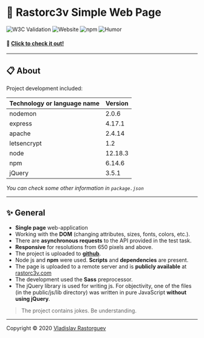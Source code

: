 # **:triangular_flag_on_post: Rastorc3v Simple Web Page**

![W3C Validation](https://img.shields.io/w3c-validation/html?targetUrl=https%3A%2F%2Fvalidator.w3.org%2F)
![Website](https://img.shields.io/website?down_color=lightgray&down_message=offline&up_color=blue&up_message=online&url=https%3A%2F%2Frastorc3v.com)
![npm](https://img.shields.io/npm/v/express)
![Humor](https://img.shields.io/badge/humor-yes-success)

#### :paperclip: [Click to check it out!](https://rastorc3v.com)

---

## **:clipboard: About**

Project development included:

| Technology or language name | Version     |
| --------------------------- | ----------- |
| nodemon                     | 2.0.6       |
| express                     | 4.17.1      |
| apache                      | 2.4.14      |
| letsencrypt                 | 1.2         |
| node                        | 12.18.3     |
| npm                         | 6.14.6      |
| jQuery                      | 3.5.1       |


_You can check some other information in `package.json`_

---

## **:sparkles: General**

- **Single page** web-application
- Working with the **DOM** (changing attributes, sizes, fonts, colors, etc.).
- There are **asynchronous requests** to the API provided in the test task.
- **Responsive** for resolutions from 650 pixels and above.
- The project is uploaded to **[github](https://github.com/rastorc3v/clevertec)**.
- Node js and **npm** were used. **Scripts** and **dependencies** are present.
- The page is uploaded to a remote server and is **publicly available** at [rastorc3v.com](https://rastorc3v.com)
- The development used the **Sass** preprocessor.
- The jQuery library is used for writing js. For objectivity, one of the files (in the public/js/lib directory) was written in pure JavaScript **without using jQuery**.

>The project contains jokes. Be understanding.

---

Copyright © 2020 [Vladislav Rastorguev](https://github.com/rastorc3v)
